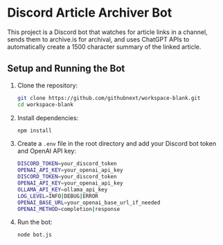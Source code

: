 # Discord Article Archiver Bot

This project is a Discord bot that watches for article links in a channel, sends them to archive.is for archival, and uses ChatGPT APIs to automatically create a 1500 character summary of the linked article.

## Setup and Running the Bot

1. Clone the repository:
   ```sh
   git clone https://github.com/githubnext/workspace-blank.git
   cd workspace-blank
   ```

2. Install dependencies:
   ```sh
   npm install
   ```

3. Create a `.env` file in the root directory and add your Discord bot token and OpenAI API key:
   ```sh
   DISCORD_TOKEN=your_discord_token
   OPENAI_API_KEY=your_openai_api_key
   DISCORD_TOKEN=your_discord_token
   OPENAI_API_KEY=your_openai_api_key
   OLLAMA_API_KEY=ollama_api_key
   LOG_LEVEL=INFO|DEBUG|ERROR
   OPENAI_BASE_URL=your_openai_base_url_if_needed
   OPENAI_METHOD=completion|response
   ```

4. Run the bot:
   ```sh
   node bot.js
   ```
